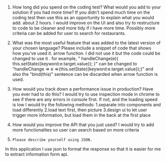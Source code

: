 1.    How long did you spend on the coding test? What would you add to your solution if you had more time? If you didn't spend much time on the coding test then use this as an opportunity to explain what you would add.
about 2 hours.
I would improve on the UI and also try to restructure to code to be cleaner and more tidy if i have more time. Possibly more criteria can be added for user to search for restaurants. 
2.    What was the most useful feature that was added to the latest version of your chosen language? Please include a snippet of code that shows how you've used it.
    arrow function.
    I did not use it but the code could be changed to use it .
    for example, " handleChange(e){
    this.setState({keyword:e.target.value});
  }"
  can be changed to "handleChange => e =>{this.setState({keyword:e.target.value});}"
  and also the "bind(this)" sentence can be discarded when arrow function is used.
3.    How would you track down a performance issue in production? Have you ever had to do this?
    I would try to use inspection mode in chrome to see if there are any errors in console first. If not, and the loading speed is low I would try the following methods:
    1.separate into components and load differently 
     2.load text first, then picture
     3.design ui to let user trigger more information, but load them in the back at the first place

4.    How would you improve the API that you just used?
    I would try to add more functionalites so user can search based on more criteria

5.     Please describe yourself using JSON.
In this application I use json to format the response so that it is easier for me to
extract information form api.